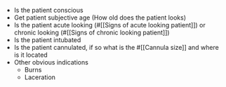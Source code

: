 - Is the patient conscious
- Get patient subjective age (How old does the patient looks)
- Is the patient acute looking (#[[Signs of acute looking patient]]) or chronic looking (#[[Signs of chronic looking patient]])
- Is the patient intubated
- Is the patient cannulated, if so what is the #[[Cannula size]] and where is it located
- Other obvious indications
	- Burns
	- Laceration